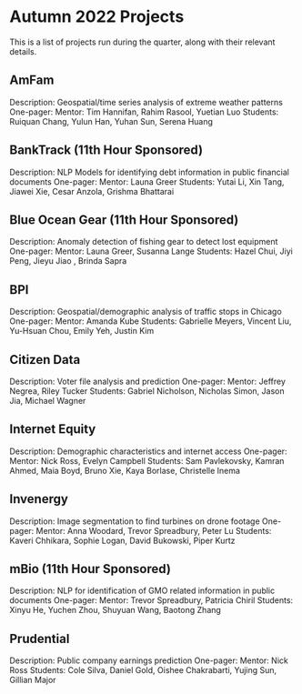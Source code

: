 # Autumn 2022 Projects
This is a list of projects run during the quarter, along with their relevant details.
## AmFam
Description: Geospatial/time series analysis of extreme weather patterns
One-pager: 
Mentor: Tim Hannifan, Rahim Rasool, Yuetian Luo
Students: Ruiquan Chang, Yulun Han, Yuhan Sun, Serena Huang

## BankTrack (11th Hour Sponsored)
Description: NLP Models for identifying debt information in public financial documents
One-pager: 
Mentor: Launa Greer
Students: Yutai Li, Xin Tang, Jiawei Xie, Cesar Anzola, Grishma Bhattarai

## Blue Ocean Gear (11th Hour Sponsored)
Description: Anomaly detection of fishing gear to detect lost equipment
One-pager: 
Mentor: Launa Greer, Susanna Lange
Students: Hazel Chui, Jiyi Peng, Jieyu Jiao , Brinda Sapra

## BPI
Description: Geospatial/demographic analysis of traffic stops in Chicago
One-pager: 
Mentor: Amanda Kube
Students: Gabrielle Meyers, Vincent Liu, Yu-Hsuan Chou, Emily Yeh, Justin Kim

## Citizen Data
Description: Voter file analysis and prediction
One-pager: 
Mentor: Jeffrey Negrea, Riley Tucker
Students: Gabriel Nicholson, Nicholas Simon, Jason Jia, Michael Wagner

## Internet Equity
Description: Demographic characteristics and internet access
One-pager: 
Mentor: Nick Ross, Evelyn Campbell
Students: Sam Pavlekovsky, Kamran Ahmed, Maia Boyd, Bruno Xie, Kaya Borlase, Christelle Inema

## Invenergy
Description: Image segmentation to find turbines on drone footage
One-pager: 
Mentor: Anna Woodard, Trevor Spreadbury, Peter Lu
Students: Kaveri Chhikara, Sophie Logan, David Bukowski, Piper Kurtz

## mBio (11th Hour Sponsored)
Description: NLP for identification of GMO related information in public documents
One-pager: 
Mentor: Trevor Spreadbury, Patricia Chiril
Students: Xinyu He, Yuchen Zhou, Shuyuan Wang, Baotong Zhang

## Prudential
Description: Public company earnings prediction
One-pager: 
Mentor: Nick Ross
Students: Cole Silva, Daniel Gold, Oishee Chakrabarti, Yujing Sun, Gillian Major

